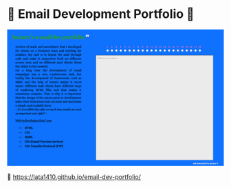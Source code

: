 # 📧 Email Development Portfolio 📧

![alt text for screen readers](screenshot.png "web")

🔗 https://lata1410.github.io/email-dev-portfolio/  
